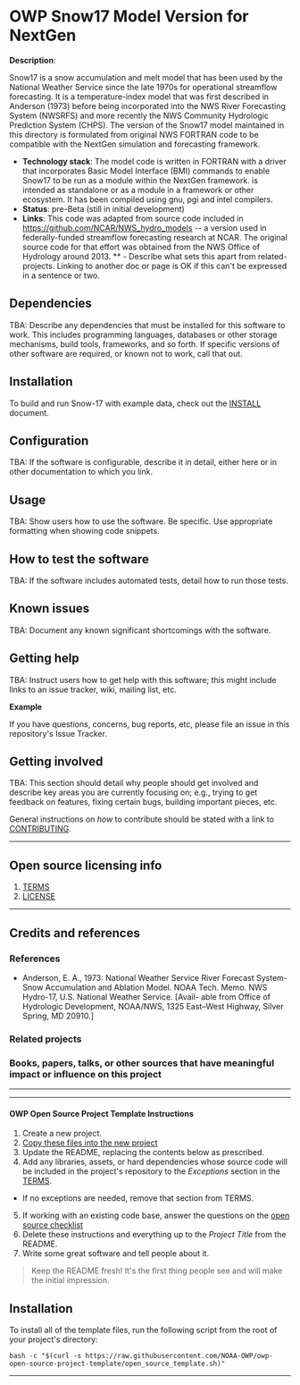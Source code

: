 # OWP Snow17 Model Version for NextGen

**Description**:  

Snow17 is a snow accumulation and melt model that has been used by the National Weather Service since the late 1970s for operational streamflow 
forecasting.  It is a temperature-index model that was first described in Anderson (1973) before being incorporated into the NWS River Forecasting System (NWSRFS) and more recently the NWS Community Hydrologic Prediction System (CHPS).  The version of the Snow17 model maintained in this directory is formulated from original NWS FORTRAN code to be compatible with 
the NextGen simulation and forecasting framework. 

  - **Technology stack**: The model code is written in FORTRAN with a driver that incorporates Basic Model Interface (BMI) commands to enable Snow17 to be run as a module within the NextGen framework. 
  is intended as standalone or as a module in a framework or other ecosystem.  It has been compiled using gnu, pgi and intel compilers. 
  - **Status**: pre-Beta (still in initial development)
  - **Links**:  This code was adapted from source code included in https://github.com/NCAR/NWS_hydro_models -- a version used in federally-funded streamflow forecasting research at NCAR. The original source code for that effort was obtained from the NWS Office of Hydrology around 2013. 
  ** - Describe what sets this apart from related-projects. Linking to another doc or page is OK if this can't 
  be expressed in a sentence or two.


## Dependencies

TBA: Describe any dependencies that must be installed for this software to work.
This includes programming languages, databases or other storage mechanisms, build tools, frameworks, and so forth.
If specific versions of other software are required, or known not to work, call that out.

## Installation

To build and run Snow-17 with example data, check out the [INSTALL](INSTALL.md) document.

## Configuration

TBA:  If the software is configurable, describe it in detail, either here or in other documentation to which you link.

## Usage

TBA: Show users how to use the software. Be specific. Use appropriate formatting when showing code snippets.

## How to test the software

TBA:  If the software includes automated tests, detail how to run those tests.

## Known issues

TBA:  Document any known significant shortcomings with the software.

## Getting help

TBA: Instruct users how to get help with this software; this might include links to an issue tracker, wiki, mailing list, etc.

**Example**

If you have questions, concerns, bug reports, etc, please file an issue in this repository's Issue Tracker.

## Getting involved

TBA:  This section should detail why people should get involved and describe key areas you are
currently focusing on; e.g., trying to get feedback on features, fixing certain bugs, building
important pieces, etc.

General instructions on _how_ to contribute should be stated with a link to [CONTRIBUTING](CONTRIBUTING.md).


----

## Open source licensing info
1. [TERMS](TERMS.md)
2. [LICENSE](LICENSE)

----

## Credits and references

### References
 - Anderson, E. A., 1973: National Weather Service River Forecast System-Snow Accumulation and Ablation Model. NOAA Tech. Memo. NWS Hydro-17, U.S. National Weather Service. [Avail- able from Office of Hydrologic Development, NOAA/NWS, 1325 East–West Highway, Silver Spring, MD 20910.]

### Related projects

### Books, papers, talks, or other sources that have meaningful impact or influence on this project


----
----

#### OWP Open Source Project Template Instructions

1. Create a new project.
2. [Copy these files into the new project](#installation)
3. Update the README, replacing the contents below as prescribed.
4. Add any libraries, assets, or hard dependencies whose source code will be included
   in the project's repository to the _Exceptions_ section in the [TERMS](TERMS.md).
  - If no exceptions are needed, remove that section from TERMS.
5. If working with an existing code base, answer the questions on the [open source checklist](opensource-checklist.md)
6. Delete these instructions and everything up to the _Project Title_ from the README.
7. Write some great software and tell people about it.

> Keep the README fresh! It's the first thing people see and will make the initial impression.

## Installation

To install all of the template files, run the following script from the root of your project's directory:

```
bash -c "$(curl -s https://raw.githubusercontent.com/NOAA-OWP/owp-open-source-project-template/open_source_template.sh)"
```

----

